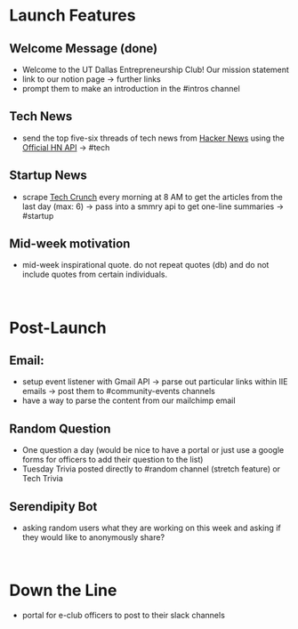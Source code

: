 # **Launch Features**

## Welcome Message (done)
 - Welcome to the UT Dallas Entrepreneurship Club! Our mission statement
 - link to our notion page -> further links 
 - prompt them to make an introduction in the #intros channel

## Tech News
  - send the top five-six threads of tech news from [Hacker News](https://news.ycombinator.com/) using the [Official HN API](https://bit.ly/38yCa9g) -> #tech

## Startup News
 - scrape [Tech Crunch](https://techcrunch.com/startups/) every morning at 8 AM to get the articles from the last day (max: 6) -> pass into a smmry api to get one-line summaries -> #startup

## Mid-week motivation 
- mid-week inspirational quote. do not repeat quotes (db) and do not include quotes from certain individuals. 
  
<br>

# **Post-Launch**
##  Email: 
 - setup event listener with Gmail API -> parse out particular links within IIE emails -> post them to #community-events channels
 - have a way to parse the content from our mailchimp email 

## Random Question 
- One question a day (would be nice to have a portal or just use a google forms for officers to add their question to the list)
- Tuesday Trivia posted directly to #random channel (stretch feature) or Tech Trivia

## Serendipity Bot
 - asking random users what they are working on this week and asking if they would like to anonymously share? 

<br>

# **Down the Line**
 - portal for e-club officers to post to their slack channels

